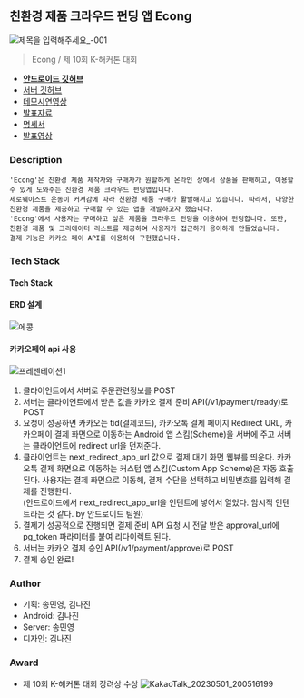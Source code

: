 ## 친환경 제품 크라우드 펀딩 앱 Econg
![제목을 입력해주세요_-001](https://user-images.githubusercontent.com/53250432/235400210-86721d50-0423-4315-b4ae-386532caa3da.png)
> Econg / 제 10회 K-해커톤 대회
- **[안드로이드 깃허브](https://github.com/jejxis/Econg_Final)**
- [서버 깃허브](https://github.com/ankisile/Econg)
- [데모시연영상](https://drive.google.com/file/d/15sDyizRijrf6OM9K-Zg0xlXpAKks5Uak/view?usp=sharing)
- [발표자료](https://docs.google.com/presentation/d/1FV0qLNpZK1FSXkrlF-46xBQvvPXkVE2A/edit?usp=share_link&ouid=100934178736454734095&rtpof=true&sd=true)
- [명세서](https://docs.google.com/spreadsheets/d/1nZ5lGBsN1GYKoJO79iOhLn1kQwKNZGLz/edit?usp=sharing&ouid=100934178736454734095&rtpof=true&sd=true)
- [발표영상](https://www.youtube.com/live/SbdqYePqio8?feature=share&t=7167)

### Description
```
'Econg'은 친환경 제품 제작자와 구매자가 원할하게 온라인 상에서 상품을 판매하고, 이용할 수 있게 도와주는 친환경 제품 크라우드 펀딩앱입니다. 
제로웨이스트 운동이 커져감에 따라 친환경 제품 구매가 활발해지고 있습니다. 따라서, 다양한 친환경 제품을 제공하고 구매할 수 있는 앱을 개발하고자 했습니다.
'Econg'에서 사용자는 구매하고 싶은 제품을 크라우드 펀딩을 이용하여 펀딩합니다. 또한, 친환경 제품 및 크리에이터 리스트를 제공하여 사용자가 접근하기 용이하게 만들었습니다. 
결제 기능은 카카오 페이 API를 이용하여 구현했습니다.
```
### Tech Stack
#### Tech Stack

#### ERD 설계
![에콩](https://user-images.githubusercontent.com/53250432/224109371-80203370-141c-4327-84fe-4d57a9fcbee2.png)

#### 카카오페이 api 사용
![프레젠테이션1](https://github.com/ankisile/Econg/assets/53250432/5fd80be5-d441-4b29-a6d8-f4fbf1710aed)
1. 클라이언트에서 서버로 주문관련정보를 POST    
2. 서버는 클라이언트에서 받은 값을 카카오 결제 준비 API(/v1/payment/ready)로 POST      
3. 요청이 성공하면 카카오는 tid(결제코드), 카카오톡 결제 페이지 Redirect URL, 카카오페이 결제 화면으로 이동하는 Android 앱 스킴(Scheme)을 서버에 주고 서버는 클라이언트에 redirect url을 던져준다.      
4. 클라이언트는 next_redirect_app_url 값으로 결제 대기 화면 웹뷰를 띄운다. 카카오톡 결제 화면으로 이동하는 커스텀 앱 스킴(Custom App Scheme)은 자동 호출된다. 사용자는 결제 화면으로 이동해, 결제 수단을 선택하고 비밀번호를 입력해 결제를 진행한다.       
(안드로이드에서 next_redirect_app_url을 인텐트에 넣어서 열었다. 암시적 인텐트라는 것 같다. by 안드로이드 팀원)       
5. 결제가 성공적으로 진행되면 결제 준비 API 요청 시 전달 받은 approval_url에 pg_token 파라미터를 붙여 리다이렉트 된다.      
6. 서버는 카카오 결제 승인 API(/v1/payment/approve)로 POST     
7. 결제 승인 완료!    

### Author
- 기획: 송민영, 김나진
- Android: 김나진  
- Server: 송민영
- 디자인: 김나진

### Award
- 제 10회 K-해커톤 대회 장려상 수상
![KakaoTalk_20230501_200516199](https://user-images.githubusercontent.com/53250432/235453244-7f89717d-ffa1-4400-a97f-e2732c93b570.jpg)
